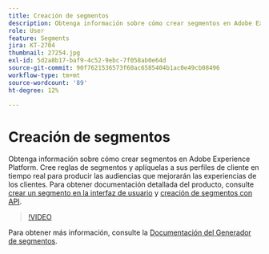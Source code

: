 ```yaml
---
title: Creación de segmentos
description: Obtenga información sobre cómo crear segmentos en Adobe Experience Platform.
role: User
feature: Segments
jira: KT-2704
thumbnail: 27254.jpg
exl-id: 5d2a8b17-baf9-4c52-9ebc-7f058ab0e64d
source-git-commit: 90f7621536573f60ac6585404b1ac0e49cb08496
workflow-type: tm+mt
source-wordcount: '89'
ht-degree: 12%

---
```


# Creación de segmentos

Obtenga información sobre cómo crear segmentos en Adobe Experience Platform. Cree reglas de segmentos y aplíquelas a sus perfiles de cliente en tiempo real para producir las audiencias que mejorarán las experiencias de los clientes. Para obtener documentación detallada del producto, consulte [crear un segmento en la interfaz de usuario](https://experienceleague.adobe.com/docs/experience-platform/segmentation/ui/overview.html) y [creación de segmentos con API](https://experienceleague.adobe.com/docs/experience-platform/segmentation/tutorials/create-a-segment.html).

>[!VIDEO](https://video.tv.adobe.com/v/27254?quality=12&learn=on)

Para obtener más información, consulte la [Documentación del Generador de segmentos](https://experienceleague.adobe.com/docs/experience-platform/segmentation/ui/segment-builder.html?lang=es).

